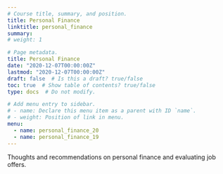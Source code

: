 ```yaml
---
# Course title, summary, and position.
title: Personal Finance
linktitle: personal_finance
summary:
# weight: 1

# Page metadata.
title: Personal Finance
date: "2020-12-07T00:00:00Z"
lastmod: "2020-12-07T00:00:00Z"
draft: false  # Is this a draft? true/false
toc: true  # Show table of contents? true/false
type: docs  # Do not modify.

# Add menu entry to sidebar.
# - name: Declare this menu item as a parent with ID `name`.
# - weight: Position of link in menu.
menu:
  - name: personal_finance_20
  - name: personal_finance_19
---
```


Thoughts and recommendations on personal finance and evaluating job offers.
